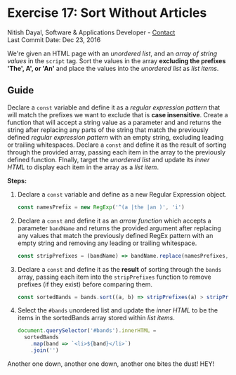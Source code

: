 # Exercise 17: Sort Without Articles
Nitish Dayal, Software & Applications Developer - [Contact](http://nitishdayal.me)  
Last Commit Date: Dec 23, 2016

We're given an HTML page with an _unordered list_, and an _array of string
  values_ in the `script` tag. Sort the values in the array **excluding
  the prefixes 'The', A', or 'An'** and place the values into the _unordered
  list_ as _list items_.

## Guide

Declare a `const` variable and define it as a _regular expression pattern_
  that will match the prefixes we want to exclude that is **case insensitive**.
  Create a function that will accept a string value as a parameter and
  and returns the string after replacing any parts of the string that match
  the previously defined _regular expression pattern_ with an empty string,
  excluding leading or trailing whitespaces. Declare a `const` and define
  it as the result of sorting through the provided array, passing each
  item in the array to the previously defined function. FInally, target
  the _unordered list_ and update its _inner HTML_ to display each item
  in the array as a _list item_.

**Steps:**

1. Declare a `const` variable and define as a new Regular Expression object.

    ```JavaScript
    const namesPrefix = new RegExp('^(a |the |an )', 'i')
    ```

2. Declare a `const` and define it as an _arrow function_ which accepts
  a parameter `bandName` and returns the provided argument after replacing
  any values that match the previously defined RegEx pattern with an empty
  string and removing any leading or trailing whitespace.

    ```JavaScript
    const stripPrefixes = (bandName) => bandName.replace(namesPrefixes, '').trim()
    ```

3. Declare a `const` and define it as the **result** of sorting through the `bands`
  array, passing each item into the `stripPrefixes` function to remove prefixes (if
  they exist) before comparing them.

    ```JavaScript
    const sortedBands = bands.sort((a, b) => stripPrefixes(a) > stripPrefixes(b) ? 1 : -1)
    ```

4. Select the `#bands` unordered list and update the _inner HTML_ to be the items in
  the sortedBands array stored within _list items_.

    ```JavaScript
    document.querySelector('#bands').innerHTML = 
      sortedBands
        .map(band => `<li>${band}</li>`)
        .join('')
    ```

Another one down, another one down, another one bites the dust! HEY!
